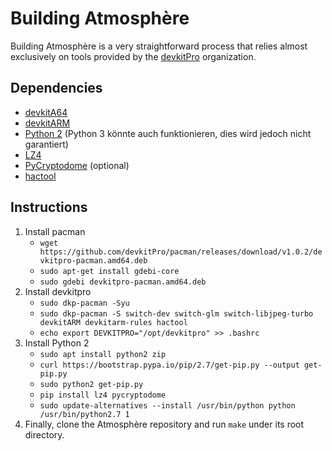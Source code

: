 # Building Atmosphère
Building Atmosphère is a very straightforward process that relies almost exclusively on tools provided by the [devkitPro](https://devkitpro.org) organization.

## Dependencies
+ [devkitA64](https://devkitpro.org)
+ [devkitARM](https://devkitpro.org)
+ [Python 2](https://www.python.org) (Python 3 könnte auch funktionieren, dies wird jedoch nicht garantiert)
+ [LZ4](https://pypi.org/project/lz4)
+ [PyCryptodome](https://pypi.org/project/pycryptodome) (optional)
+ [hactool](https://github.com/SciresM/hactool)

## Instructions
1. Install pacman
    * `wget https://github.com/devkitPro/pacman/releases/download/v1.0.2/devkitpro-pacman.amd64.deb`
    * `sudo apt-get install gdebi-core`
    * `sudo gdebi devkitpro-pacman.amd64.deb`
1. Install devkitpro
    * `sudo dkp-pacman -Syu`
    * `sudo dkp-pacman -S switch-dev switch-glm switch-libjpeg-turbo devkitARM devkitarm-rules hactool`
    * `echo export DEVKITPRO="/opt/devkitpro" >> .bashrc`
1. Install Python 2
    * `sudo apt install python2 zip`
    * `curl https://bootstrap.pypa.io/pip/2.7/get-pip.py --output get-pip.py`
    * `sudo python2 get-pip.py`
    * `pip install lz4 pycryptodome`
    * `sudo update-alternatives --install /usr/bin/python python /usr/bin/python2.7 1`
1. Finally, clone the Atmosphère repository and run `make` under its root directory.